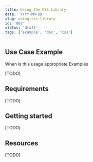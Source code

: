 ```yaml
---
title: Using the CSS Library
date: 'YYYY-MM-DD'
slug: using-css-library
id: '002'
status: 'draft'
tags: ['example', 'doc', 'css']
---
```


## Use Case Example

When is this usage appropriate
Examples

[TODO]

## Requirements

[TODO]

## Getting started

[TODO]

## Resources

[TODO]
